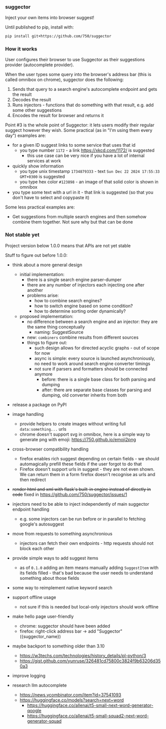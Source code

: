 ### suggector

Inject your own items into browser suggest!

Until published to pip, install with:
```sh
pip install git+https://github.com/750/suggector
```

### How it works

User configures their browser to use Suggector as their suggestions provider (autocomplete provider).

When the user types some query into the browser's address bar (this is called omnibox on chrome), suggector does the following:
1. Sends that query to a search engine's autocomplete endpoint and gets the result
2. Decodes the result
3. Runs injectors - functions that do something with that result, e.g. add some other suggestions
4. Encodes the result for browser and returns it

Point #3 is the whole point of Suggector: it lets users modify their regular suggect however they wish. Some practical (as in "I'm using them every day") examples are:
* for a given ID suggest links to some service that uses that id
    * you type number `1172` - a link https://xkcd.com/1172/ is suggested
        * this use case can be very nice if you have a lot of internal services at work
* quickly show information
    * you type unix timestamp `1734879333` - text `Sun Dec 22 2024 17:55:33 GMT+0300` is suggested
    * you type hex color `#123898` - an image of that solid color is shown in omnibox
* you type some text with a url in it - that link is suggested (so that you don't have to select and copypaste it)

Some less practical examples are:
* Get suggestions from multiple search engines and then somehow combine them together. Not sure why but that can be done

### Not stable yet

Project version below 1.0.0 means that APIs are not yet stable

Stuff to figure out before 1.0.0:

* think about a more general design
    * initial implementation:
        * there is a single search engine parser-dumper
        * there are any number of injectors each injecting one after another
        * problems arise:
            * how to combine search engines?
            * how to switch engine based on some condition?
            * how to determine sorting order dynamically?
    * proposed implementation:
        * no difference between a search engine and an injector: they are the same thing conceptually
            * naming: SuggestSource
        * new: `combiners` combine results from different sources
        * things to figure out:
            * such design allows for directed acyclic graphs - out of scope for now
            * async is simple: every source is launched asynchroniously, no need to work around search engine converter timings
            * not sure if parsers and formatters should be connected anymore
                * before: there is a single base class for both parsing and dumping
                * after: there are separate base classes for parsing and dumping, old converter inherits from both

* release a package on PyPI

* image handling
    * provide helpers to create images without writing full `data:something...` urls
    * chrome doesn't support svg in omnibox, here is a simple way to generate png with emoji: https://750.github.io/emoji2png

* cross-browser compatibility handling
    * firefox enables rich suggest depending on certain fields - we should automagically prefill these fields if the user forgot to do that
    * Firefox doesn't support urls in suggest - they are not even shown. We can return them in a form firefox doesn't recognise as urls and then redirect

* ~~render html and xml with flask's built-in engine instead of directly in code~~ fixed in https://github.com/750/suggector/issues/1

* injectors need to be able to inject independently of main suggector endpoint handling
    * e.g. some injectors can be run before or in parallel to fetching google's autosuggest

* move from requests to something asynchronious
    * injectors can fetch their own endpoints - http requests should not block each other

* provide simple ways to add suggest items
    * as of `0.1.0` adding an item means manually adding `SuggestItem` with its fields filled - that's bad because the user needs to understand something about those fields

* some way to reimplement native keyword search

* support offline usage
    * not sure if this is needed but local-only injectors should work offline

* make hello page user-friendly
    * chrome: suggector should have been added
    * firefox: right-click address bar -> add "Suggector" ({suggector_name})

* maybe backport to something older than 3.10
    * https://w3techs.com/technologies/history_details/pl-python/3
    * https://gist.github.com/yunruse/326481cd75800c3824f9b63206d350a3

* improve logging

* research llm autocomplete
    * https://news.ycombinator.com/item?id=37541093
    * https://huggingface.co/models?search=next+word
      * https://huggingface.co/allenai/t5-small-next-word-generator-qoogle
      * https://huggingface.co/allenai/t5-small-squad2-next-word-generator-squad

